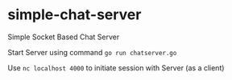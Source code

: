 # simple-chat-server
Simple Socket Based Chat Server

Start Server using command `go run chatserver.go`

Use `nc localhost 4000` to initiate session with Server (as a client)
